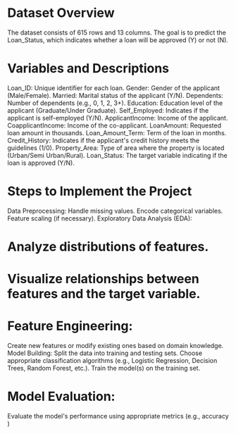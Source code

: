 # Dataset Overview
The dataset consists of 615 rows and 13 columns. 
The goal is to predict the Loan_Status, which indicates whether a loan will be approved (Y) or not (N).

# Variables and Descriptions
Loan_ID: Unique identifier for each loan.
Gender: Gender of the applicant (Male/Female).
Married: Marital status of the applicant (Y/N).
Dependents: Number of dependents (e.g., 0, 1, 2, 3+).
Education: Education level of the applicant (Graduate/Under Graduate).
Self_Employed: Indicates if the applicant is self-employed (Y/N).
ApplicantIncome: Income of the applicant.
CoapplicantIncome: Income of the co-applicant.
LoanAmount: Requested loan amount in thousands.
Loan_Amount_Term: Term of the loan in months.
Credit_History: Indicates if the applicant's credit history meets the guidelines (1/0).
Property_Area: Type of area where the property is located (Urban/Semi Urban/Rural).
Loan_Status: The target variable indicating if the loan is approved (Y/N).

# Steps to Implement the Project
Data Preprocessing:
Handle missing values.
Encode categorical variables.
Feature scaling (if necessary).
Exploratory Data Analysis (EDA):

# Analyze distributions of features.
# Visualize relationships between features and the target variable.

# Feature Engineering:
Create new features or modify existing ones based on domain knowledge.
Model Building:
Split the data into training and testing sets.
Choose appropriate classification algorithms (e.g., Logistic Regression, Decision Trees, Random Forest, etc.).
Train the model(s) on the training set.

# Model Evaluation:
Evaluate the model's performance using appropriate metrics (e.g., accuracy )



